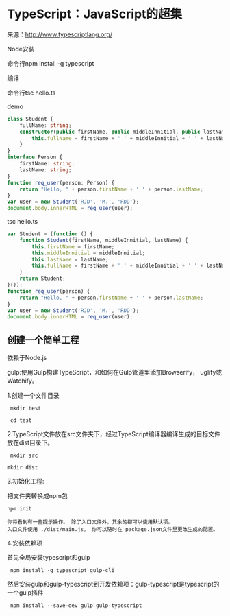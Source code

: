 # TypeScript：JavaScript的超集

来源：http://www.typescriptlang.org/

Node安装

命令行npm install -g typescript

编译  

命令行tsc hello.ts

demo
``` typescript
class Student {
    fullName: string;
    constructor(public firstName, public middleInnitial, public lastName) {
        this.fullName = firstName + ' ' + middleInnitial + ' ' + lastName;
    }
}
interface Person {
    firstName: string;
    lastName: string;
}
function req_user(person: Person) {
    return "Hello, " + person.firstName + ' ' + person.lastName;
}
var user = new Student('RJD', 'M.', 'RDD');
document.body.innerHTML = req_user(user);
```

tsc hello.ts

``` javascript
var Student = (function () {
    function Student(firstName, middleInnitial, lastName) {
        this.firstName = firstName;
        this.middleInnitial = middleInnitial;
        this.lastName = lastName;
        this.fullName = firstName + ' ' + middleInnitial + ' ' + lastName;
    }
    return Student;
}());
function req_user(person) {
    return "Hello, " + person.firstName + ' ' + person.lastName;
}
var user = new Student('RJD', 'M.', 'RDD');
document.body.innerHTML = req_user(user);

```


## 创建一个简单工程

依赖于Node.js

gulp:使用Gulp构建TypeScript，和如何在Gulp管道里添加Browserify， uglify或Watchify。

1.创建一个文件目录

     mkdir test

     cd test

2.TypeScript文件放在src文件夹下，经过TypeScript编译器编译生成的目标文件放在dist目录下。

     mkdir src

    mkdir dist

3.初始化工程:

把文件夹转换成npm包

    npm init

    你将看到有一些提示操作。 除了入口文件外，其余的都可以使用默认项。
    入口文件使用 ./dist/main.js。 你可以随时在 package.json文件里更改生成的配置。

4.安装依赖项

首先全局安装typescript和gulp

     npm install -g typescript gulp-cli
然后安装gulp和gulp-typescript到开发依赖项：gulp-typescript是typescript的一个gulp插件

     npm install --save-dev gulp gulp-typescript
